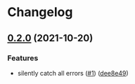# Changelog

## [0.2.0](https://www.github.com/Cafe137/ci-cd/compare/v0.1.9...v0.2.0) (2021-10-20)


### Features

* silently catch all errors ([#1](https://www.github.com/Cafe137/ci-cd/issues/1)) ([dee8e49](https://www.github.com/Cafe137/ci-cd/commit/dee8e49b9cc0f96d3c16ad908d76e5d68592403a))
